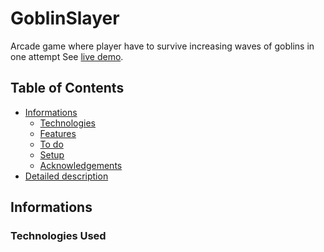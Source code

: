 # GoblinSlayer
Arcade game where player have to survive increasing waves of goblins in one attempt
See [live demo](https://pasek108.github.io/GoblinSlayer/).

## Table of Contents
* [Informations](#Informations)
  * [Technologies](#technologies-used)
  * [Features](#features)
  * [To do](#to-do)
  * [Setup](#setup)
  * [Acknowledgements](#acknowledgements)
* [Detailed description](#details)

## Informations


### Technologies Used

